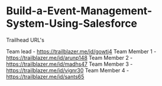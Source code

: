 # Build-a-Event-Management-System-Using-Salesforce

Trailhead URL's

Team lead -     https://trailblazer.me/id/gowtj4 
Team Member 1 - https://trailblazer.me/id/arunp148
Team Member 2 - https://trailblazer.me/id/madhs47
Team Member 3 - https://trailblazer.me/id/vignr30
Team Member 4 - https://trailblazer.me/id/sants65

